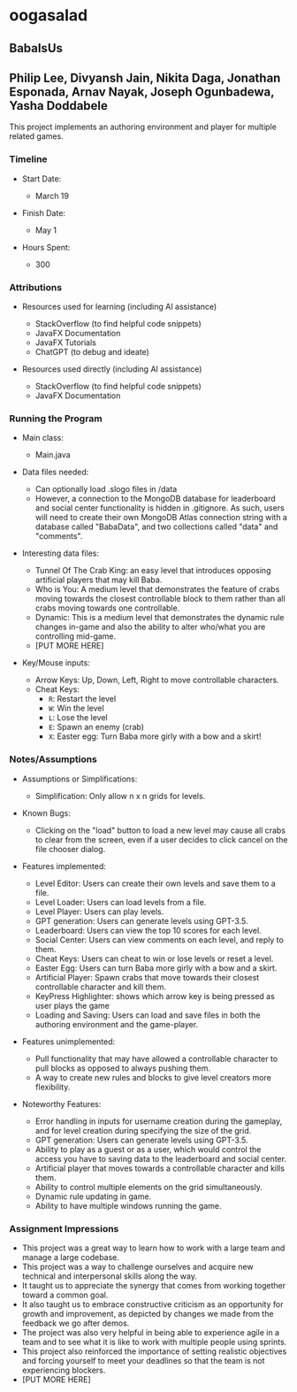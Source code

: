 # oogasalad

## BabaIsUs

## Philip Lee, Divyansh Jain, Nikita Daga, Jonathan Esponada, Arnav Nayak, Joseph Ogunbadewa, Yasha Doddabele

This project implements an authoring environment and player for multiple related games.

### Timeline

* Start Date:
  * March 19

* Finish Date:
  * May 1

* Hours Spent:
  * 300

### Attributions

* Resources used for learning (including AI assistance)

  * StackOverflow (to find helpful code snippets)
  * JavaFX Documentation
  * JavaFX Tutorials
  * ChatGPT (to debug and ideate)

* Resources used directly (including AI assistance)

  * StackOverflow (to find helpful code snippets)
  * JavaFX Documentation

### Running the Program

* Main class:
  * Main.java

* Data files needed:
  * Can optionally load .slogo files in /data
  * However, a connection to the MongoDB database for leaderboard and social center functionality is
  hidden in .gitignore. As such, users will need to create their own MongoDB Atlas connection string
  with a database called "BabaData", and two collections called "data" and "comments".

* Interesting data files:
  * Tunnel Of The Crab King: an easy level that introduces opposing artificial players that may 
  kill Baba.
  * Who is You: A medium level that demonstrates the feature of crabs moving towards the closest controllable block to them rather than all crabs moving towards one controllable.
  * Dynamic: This is a medium level that demonstrates the dynamic rule changes in-game and also the ability to alter who/what you are controlling mid-game.
  * [PUT MORE HERE]

* Key/Mouse inputs:

  * Arrow Keys: Up, Down, Left, Right to move controllable characters.
  * Cheat Keys:
    * `R`: Restart the level
    * `W`: Win the level
    * `L`: Lose the level
    * `E`: Spawn an enemy (crab)
    * `X`: Easter egg: Turn Baba more girly with a bow and a skirt!

### Notes/Assumptions

* Assumptions or Simplifications:

  * Simplification: Only allow n x n grids for levels.

* Known Bugs:
  
  * Clicking on the "load" button to load a new level may cause all crabs to clear from the screen,
  even if a user decides to click cancel on the file chooser dialog.

* Features implemented:
  
  * Level Editor: Users can create their own levels and save them to a file.
  * Level Loader: Users can load levels from a file.
  * Level Player: Users can play levels.
  * GPT generation: Users can generate levels using GPT-3.5.
  * Leaderboard: Users can view the top 10 scores for each level.
  * Social Center: Users can view comments on each level, and reply to them.
  * Cheat Keys: Users can cheat to win or lose levels or reset a level.
  * Easter Egg: Users can turn Baba more girly with a bow and a skirt.
  * Artificial Player: Spawn crabs that move towards their closest controllable character and kill them.
  * KeyPress Highlighter: shows which arrow key is being pressed as user plays the game
  * Loading and Saving: Users can load and save files in both the authoring environment and the game-player.

* Features unimplemented:
  
  * Pull functionality that may have allowed a controllable character to pull blocks as opposed to
  always pushing them.
  * A way to create new rules and blocks to give level creators more flexibility.

* Noteworthy Features:
  
    * Error handling in inputs for username creation during the gameplay, and for level creation
    during specifying the size of the grid.
    * GPT generation: Users can generate levels using GPT-3.5.
    * Ability to play as a guest or as a user, which would control the access you have to saving 
    data to the leaderboard and social center.
    * Artificial player that moves towards a controllable character and kills them.
    * Ability to control multiple elements on the grid simultaneously.
    * Dynamic rule updating in game. 
    * Ability to have multiple windows running the game.

### Assignment Impressions

* This project was a great way to learn how to work with a large team and manage a large codebase.
* This project was a way to challenge ourselves and acquire new technical and interpersonal skills along the way.
* It taught us to appreciate the synergy that comes from working together toward a common goal.
* It also taught us to embrace constructive criticism as an opportunity for growth and improvement, as depicted by changes we made from the feedback we go after demos.
* The project was also very helpful in being able to experience agile in a team and to see what it 
is like to work with multiple people using sprints.
* This project also reinforced the importance of setting realistic objectives and forcing yourself 
to meet your deadlines so that the team is not experiencing blockers.
* [PUT MORE HERE]

    


